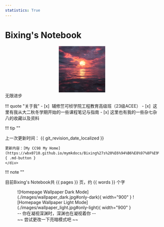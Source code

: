 ```yaml
---
statistics: True
---
```



# Bixing's Notebook

<img src="images/me.gif" alt="AboutMe" style="display:block; margin:auto; width:30%;" />
<div id="clock">
    <div id="clock-time"></div>
    <div id="clock-date"></div>
</div>
<div class="center-text-large">
无限进步
</div>

!!! quote  "关于我"
    - [x] ​    辅修竺可桢学院工程教育高级班（23级ACEE）
    - [x] ​    这里有我从大二秋冬学期开始的一些课程笔记与指南
    - [x] ​    这里也有我的一些杂七杂八的收藏以及资料

!!! tip ""
    <div class="center-text">
    上一次更新时间： {{ git_revision_date_localized }}
    
    更新内容：[My CC98 My Home](https://wbx0710.github.io/mymkdocs/Bixing%27s%20%E6%94%B6%E8%97%8F%E9%A1%B5/CC98/index.html){ .md-button }
    </div>

!!! note ""
    <div class="center-text">
    目前Bixing's Notebook共 {{ pages }} 页，约 {{ words }} 个字
    </div>

<figure markdown="span">
  ![Homepage Wallpaper Dark Mode](./images/wallpaper_dark.jpg#only-dark){ width="900"  }
  ![Homepage Wallpaper Light Mode](./images/wallpaper_light.jpg#only-light){ width="900"  }
  <figcaption>-- 你在凝视深渊时，深渊也在凝视着你 --</figcaption>
  <figcaption>~~ 尝试更改一下亮暗模式吧 ~~</figcaption>
</figure>
